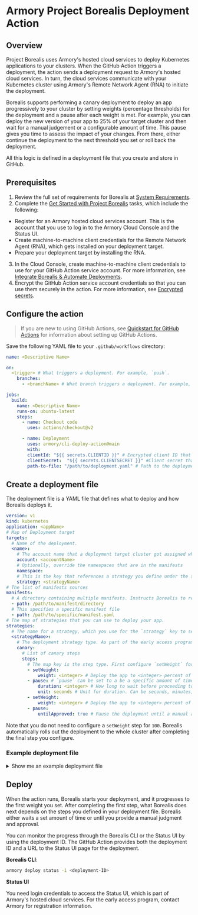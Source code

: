 # Armory Project Borealis Deployment Action

## Overview

<!-- update the GHA readme or docs.armory.io page when making changes to one or the other -->

Project Borealis uses Armory's hosted cloud services to deploy Kubernetes applications to your clusters. When the GitHub Action triggers a deployment, the action sends a deployment request to Armory's hosted cloud services. In turn, the cloud services communicate with your Kubernetes cluster using Armory's Remote Network Agent (RNA) to initiate the deployment.

Borealis supports performing a canary deployment to deploy an app progressively to your cluster by setting weights (percentage thresholds) for the deployment and a pause after each weight is met. For example, you can deploy the new version of your app to 25% of your target cluster and then wait for a manual judgement or a configurable amount of time. This pause gives you time to assess the impact of your changes. From there, either continue the deployment to the next threshold you set or roll back the deployment.

All this logic is defined in a deployment file that you create and store in GitHub.

## Prerequisites

1. Review the full set of requirements for Borealis at [System Requirements](https://docs.armory.io/borealis/borealis-requirements/).
2. Complete the [Get Started with Project Borealis](hhttps://docs.armory.io/borealis/quick-start/borealis-org-get-started/) tasks, which include the following:

  - Register for an Armory hosted cloud services account. This is the account that you use to log in to the Armory Cloud Console and the Status UI.
  - Create machine-to-machine client credentials for the Remote Network Agent (RNA), which gets installed on your deployment target.
  - Prepare your deployment target by installing the RNA.
  
3. In the Cloud Console, create machine-to-machine client credentials to use for your GitHub Action service account. For more information, see [Integrate Borealis & Automate Deployments](https://docs.armory.io/borealis/quick-start/borealis-integrate/).
4. Encrypt the GitHub Action service account credentials so that you can use them securely in the action. For more information, see [Encrypted secrets](https://docs.github.com/en/actions/security-guides/encrypted-secrets.).

## Configure the action

> If you are new to using GitHub Actions, see [Quickstart for GitHub Actions](https://docs.github.com/en/actions/quickstart) for information about setting up GitHub Actions.
 
Save the following YAML file to your `.github/workflows` directory:

```yaml
name: <Descriptive Name>

on: 
  <trigger> # What triggers a deployment. For example, `push`.
    branches:
      - <branchName> # What branch triggers a deployment. For example, `main`.

jobs:
  build:
    name: <Descriptive Name>
    runs-on: ubuntu-latest
    steps:
      - name: Checkout code
        uses: actions/checkout@v2

      - name: Deployment
        uses: armory/cli-deploy-action@main
        with:
        clientId: "${{ secrets.CLIENTID }}" # Encrypted client ID that you created in the Armory Cloud Console that has been encrypted with GitHub's encrypted secrets.
        clientSecret:  "${{ secrets.CLIENTSECRET }}" #Client secret that you created in the Armory Cloud Console that has been encrypted with GitHub's encrypted secrets.
        path-to-file: "/path/to/deployment.yaml" # Path to the deployment file. For more information, see the Create a deployment file section.

```

## Create a deployment file

The deployment file is a YAML file that defines what to deploy and how Borealis deploys it. 

```yaml
version: v1
kind: kubernetes
application: <appName>
# Map of Deployment target
targets:
  # Name of the deployment.
  <name>:
    # The account name that a deployment target cluster got assigned when you installed the Remote Network Agent (RNA) on it.
    account: <accountName>
    # Optionally, override the namespaces that are in the manifests
    namespace:
    # This is the key that references a strategy you define under the strategies section of the file.
    strategy: <strategyName>
# The list of manifests sources
manifests:
  # A directory containing multiple manifests. Instructs Borealis to read all yaml|yml files in the directory and deploy all manifests to the target defined in `targets`.
  - path: /path/to/manifest/directory
  # This specifies a specific manifest file
  - path: /path/to/specific/manifest.yaml
# The map of strategies that you can use to deploy your app.
strategies:
  # The name for a strategy, which you use for the `strategy` key to select one to use.
  <strategyName>:
    # The deployment strategy type. As part of the early access program, Borealis supports `canary`.
    canary:
      # List of canary steps
      steps:
        # The map key is the step type. First configure `setWeight` for the weight (how much of the cluster the app should deploy to for a step).
        - setWeight:
            weight: <integer> # Deploy the app to <integer> percent of the cluster as part of the first step. `setWeight` is followed by a `pause`.
        - pause: # `pause` can be set to a be a specific amount of time or to a manual judgment.
            duration: <integer> # How long to wait before proceeding to the next step.
            unit: seconds # Unit for duration. Can be seconds, minutes, or hours.
        - setWeight:
            weight: <integer> # Deploy the app to <integer> percent of the cluster as part of the second step
        - pause:
            untilApproved: true # Pause the deployment until a manual approval is given. You can approve the step through the CLI or Status UI.
```

Note that you do not need to configure a `setWeight` step for `100`. Borealis automatically rolls out the deployment to the whole cluster after completing the final step you configure.

### Example deployment file

<details><summary>Show me an example deployment file</summary>

```yaml
version: v1
kind: kubernetes
application: ivan-nginx
# Map of deployment target
targets:
  # Name of the deployment.
  dev-west:
    # The account name that a deployment target cluster got assigned when you installed the Remote Network Agent (RNA) on it.
    account: cdf-dev
    # Optionally, override the namespaces that are in the manifests
    namespace: cdf-dev-agent
    # This is the key that references a strategy you define under the strategies section of the file.
    strategy: canary-wait-til-approved
# The list of manifests sources
manifests:
  # A directory containing multiple manifests. Instructs Borealis to read all yaml|yml files in the directory and deploy all manifests to the target defined in `targets`.
  - path: /deployments/manifests/configmaps
  # A specific manifest file that gets deployed to the target defined in `targets`.
  - path: /deployments/manifests/deployment.yaml
# The map of strategies that you can use to deploy your app.
strategies:
  # The name for a strategy, which you use for the `strategy` key to select one to use.
  canary-wait-til-approved:
    # The deployment strategy type. As part of the early access program, Borealis supports `canary`.
    canary:
      # List of canary steps
      steps:
      # The map key is the step type. First configure `setWeight` for the weight (how much of the cluster the app should deploy to for a step).
      - setWeight:
        - setWeight:
            weight: 33 # Deploy the app to 33% of the cluster.
        - pause: 
            duration: 60 # Wait 60 seconds before starting the next step.
            unit: seconds
        - setWeight:
            weight: 66 # Deploy the app to 66% of the cluster.
        - pause:
            untilApproved: true # Wait until approval is given through the Borealis CLI or Status UI.
```

</details>

## Deploy

When the action runs, Borealis starts your deployment, and it progresses to the first weight you set. After completing the first step, what Borealis does next depends on the steps you defined in your deployment file. Borealis either waits a set amount of time or until you provide a manual judgment and approval. 

You can monitor the progress through the Borealis CLI or the Status UI by using the deployment ID. The GitHub Action provides both the deployment ID and a URL to the Status UI page for the deployment.

**Borealis CLI**:

```bash
armory deploy status -i <deployment-ID>
```

**Status UI**

You need login credentials to access the Status UI, which is part of Armory's hosted cloud services. For the early access program, contact Armory for registration information.
